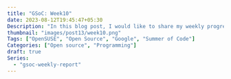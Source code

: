```yaml
---
title: "GSoC: Week10"
date: 2023-08-12T19:45:47+05:30
Description: "In this blog post, I would like to share my weekly progress of Google Summer of code with OpenSUSE"
thumbnail: "images/post13/week10.png"
Tags: ["OpenSUSE", "Open Source", "Google", "Summer of Code"]
Categories: ["Open source", "Programming"]
draft: true
Series:
  - "gsoc-weekly-report"
---
```

